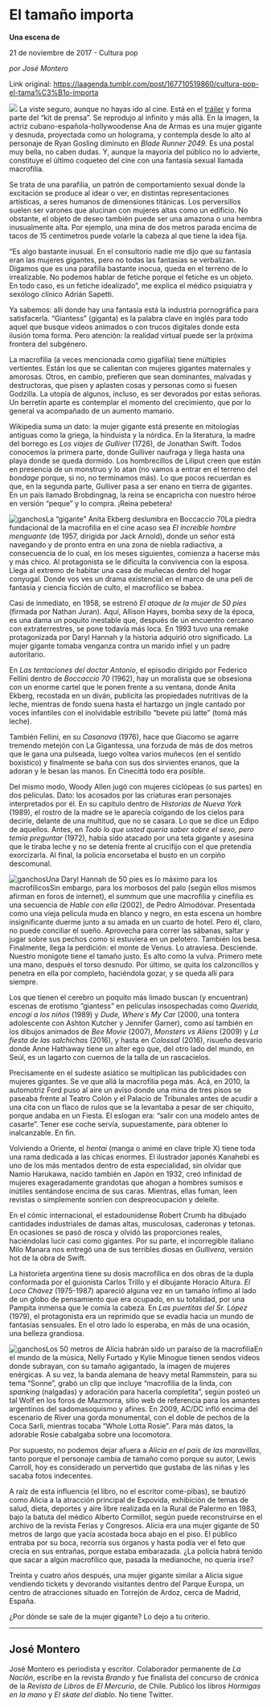 # El tamaño importa

**Una escena de**

21 de noviembre de 2017 - Cultura pop

_por José Montero_

Link original: https://laagenda.tumblr.com/post/167710519860/cultura-pop-el-tama%C3%B1o-importa

![](https://64.media.tumblr.com/cf9b88c5b8cc38a64340a75aa5b395db/tumblr_inline_pk06skeNXO1t6q87u_500.jpg)
La viste seguro, aunque no hayas ido al cine. Está en el [tráiler](https://www.youtube.com/watch?v=gCcx85zbxz4) y forma parte del “kit de prensa”. Se reprodujo al infinito y más allá. En la imagen, la actriz cubano-española-hollywoodense Ana de Armas es una mujer gigante y desnuda, proyectada como un holograma, y contempla desde lo alto al personaje de Ryan Gosling diminuto en *Blade Runner 2049*. Es una postal muy bella, no caben dudas. Y, aunque la mayoría del público no lo advierte, constituye el último coqueteo del cine con una fantasía sexual llamada macrofilia. 

Se trata de una parafilia, un patrón de comportamiento sexual donde la excitación se produce al idear o ver, en distintas representaciones artísticas, a seres humanos de dimensiones titánicas. Los perversillos suelen ser varones que alucinan con mujeres altas como un edificio. No obstante, el objeto de deseo también puede ser una amazona o una hembra inusualmente alta. Por ejemplo, una mina de dos metros parada encima de tacos de 15 centímetros puede volarle la cabeza al que tiene la idea fija. 

 “Es algo bastante inusual. En el consultorio nadie me dijo que su fantasía eran las mujeres gigantes, pero no todas las fantasías se verbalizan. Digamos que es una parafilia bastante inocua, queda en el terreno de lo irrealizable. No podemos hablar de fetiche porque el fetiche es un objeto. En todo caso, es un fetiche idealizado”, me explica el médico psiquiatra y sexólogo clínico Adrián Sapetti. 

Ya sabemos: allí donde hay una fantasía está la industria pornográfica para satisfacerla. “Giantess” (giganta) es la palabra clave en inglés para todo aquel que busque videos animados o con trucos digitales donde esta ilusión toma forma. Pero atención: la realidad virtual puede ser la próxima frontera del subgénero. 

La macrofilia (a veces mencionada como gigafilia) tiene múltiples vertientes. Están los que se calientan con mujeres gigantes maternales y amorosas. Otros, en cambio, prefieren que sean dominantes, malvadas y destructoras, que pisen y aplasten cosas y personas como si fuesen Godzilla. La utopía de algunos, incluso, es ser devorados por estas señoras. Un berretín aparte es contemplar el momento del crecimiento, que por lo general va acompañado de un aumento mamario. 

Wikipedia suma un dato: la mujer gigante está presente en mitologías antiguas como la griega, la hinduista y la nórdica. En la literatura, la madre del borrego es *Los viajes de Gulliver* (1726), de Jonathan Swift. Todos conocemos la primera parte, donde Gulliver naufraga y llega hasta una playa donde se queda dormido. Los hombrecillos de Liliput creen que están en presencia de un monstruo y lo atan (no vamos a entrar en el terreno del *bondage* porque, si no, no terminamos más). Lo que pocos recuerdan es que, en la segunda parte, Gulliver pasa a ser enano en tierra de gigantes. En un país llamado Brobdingnag, la reina se encapricha con nuestro héroe en versión “peque” y lo compra. ¡Reina pebetera! 

![ganchos](https://64.media.tumblr.com/0e1606697931928bb28fbdbd6b2b1ded/tumblr_inline_pk06slynKq1t6q87u_500.jpg)La “gigante” Anita Ekberg deslumbra en Boccaccio 70La piedra fundacional de la macrofilia en el cine acaso sea *El increíble hombre menguante* (de 1957, dirigida por Jack Arnold), donde un señor está navegando y de pronto entra en una zona de niebla radiactiva, a consecuencia de lo cual, en los meses siguientes, comienza a hacerse más y más chico. Al protagonista se le dificulta la convivencia con la esposa. Llega al extremo de habitar una casa de muñecas dentro del hogar conyugal. Donde vos ves un drama existencial en el marco de una peli de fantasía y ciencia ficción de culto, el macrofílico se babea. 

Casi de inmediato, en 1958, se estrenó *El ataque de la mujer de 50 pies* (firmada por Nathan Juran). Aquí, Allison Hayes, bomba sexy de la época, es una dama un poquito inestable que, después de un encuentro cercano con extraterrestres, se pone todavía más loca. En 1993 tuvo una remake protagonizada por Daryl Hannah y la historia adquirió otro significado. La mujer gigante tomaba venganza contra un marido infiel y un padre autoritario. 

En *Las tentaciones del doctor Antonio*, el episodio dirigido por Federico Fellini dentro de *Boccaccio 70* (1962), hay un moralista que se obsesiona con un enorme cartel que le ponen frente a su ventana, donde Anita Ekberg, recostada en un diván, publicita las propiedades nutritivas de la leche, mientras de fondo suena hasta el hartazgo un jingle cantado por voces infantiles con el inolvidable estribillo “bevete piú latte” (tomá más leche). 

También Fellini, en su *Casanova* (1976), hace que Giacomo se agarre tremendo metejón con La Gigantessa, una forzuda de más de dos metros que le gana una pulseada, luego voltea varios muñecos (en el sentido boxístico) y finalmente se baña con sus dos sirvientes enanos, que la adoran y le besan las manos. En Cinecittá todo era posible. 

Del mismo modo, Woody Allen jugó con mujeres ciclópeas (o sus partes) en dos películas. Dato: los acosados por las criaturas eran personajes interpretados por él. En su capítulo dentro de *Historias de Nueva York* (1989), el rostro de la madre se le aparecía colgando de los cielos para decirle, delante de una multitud, que no se casara. Lo que se dice un Edipo de aquellos. Antes, en *Todo lo que usted quería saber sobre el sexo, pero temía preguntar* (1972), había sido atacado por una teta gigante y asesina que le tiraba leche y no se detenía frente al crucifijo con el que pretendía exorcizarla. Al final, la policía encorsetaba el busto en un corpiño descomunal. 

![ganchos](https://64.media.tumblr.com/8250f8b536998ee70b3ba05966c432c3/tumblr_inline_pk06slK17b1t6q87u_500.jpg)Una Daryl Hannah de 50 pies es lo máximo para los macrofílicosSin embargo, para los morbosos del palo (según ellos mismos afirman en foros de internet), el summum que une macrofilia y cinefilia es una secuencia de *Hable con ella* (2002), de Pedro Almodóvar. Presentada como una vieja película muda en blanco y negro, en esta escena un hombre insignificante duerme junto a su amada en un cuarto de hotel. Pero él, claro, no puede conciliar el sueño. Aprovecha para correr las sábanas, saltar y jugar sobre sus pechos como si estuviera en un pelotero. También los besa. Finalmente, llega la perdición: el monte de Venus. Lo atraviesa. Desciende. Nuestro monigote tiene el tamaño justo. Es alto como la vulva. Primero mete una mano, después el torso desnudo. Por último, se quita los calzoncillos y penetra en ella por completo, haciéndola gozar, y se queda allí para siempre. 

Los que tienen el cerebro un poquito más limado buscan (y encuentran) escenas de erotismo “giantess” en películas insospechadas como *Querida, encogí a los niños* (1989) y *Dude, Where´s My Car* (2000, una tontera adolescente con Ashton Kutcher y Jennifer Garner), como así también en los dibujos animados de *Bee Movie* (2007), *Monsters vs Aliens* (2009) y *La fiesta de las salchichas* (2016), y hasta en *Colossal* (2016), risueño desvarío donde Anne Hathaway tiene un alter ego que, del otro lado del mundo, en Seúl, es un lagarto con cuernos de la talla de un rascacielos. 

Precisamente en el sudeste asiático se multiplican las publicidades con mujeres gigantes. Se ve que allá la macrofilia pega más. Acá, en 2010, la automotriz Ford puso al aire un aviso donde una mina de tres pisos se paseaba frente al Teatro Colón y el Palacio de Tribunales antes de acudir a una cita con un flaco de rulos que se la levantaba a pesar de ser chiquito, porque andaba en un Fiesta. El eslogan era: “salir con una modelo antes de casarte”. Tener ese coche servía, supuestamente, para obtener lo inalcanzable. En fin. 

Volviendo a Oriente, el *hentai* (manga o animé en clave triple X) tiene toda una rama dedicada a las chicas enormes. El ilustrador japonés Kanahebi es uno de los más mentados dentro de esta especialidad, sin olvidar que Namio Harukawa, nacido también en Japón en 1932, creó infinidad de mujeres exageradamente grandotas que ahogan a hombres sumisos e inútiles sentándose encima de sus caras. Mientras, ellas fuman, leen revistas o simplemente sonríen con despreocupación y deleite. 

En el cómic internacional, el estadounidense Robert Crumb ha dibujado cantidades industriales de damas altas, musculosas, caderonas y tetonas. En ocasiones se pasó de rosca y olvidó las proporciones reales, haciéndolas lucir casi como gigantes. Por su parte, el incorregible italiano Milo Manara nos entregó una de sus terribles diosas en *Gullivera*, versión hot de la obra de Swift. 

La historieta argentina tiene su dosis macrofílica en dos obras de la dupla conformada por el guionista Carlos Trillo y el dibujante Horacio Altura. *El Loco Chávez* (1975-1987) apareció alguna vez en un tamaño ínfimo al lado de un globo de pensamiento que era ocupado, en su totalidad, por una Pampita inmensa que le comía la cabeza. En *Las puertitas del Sr. López* (1979), el protagonista era un reprimido que se evadía hacia un mundo de fantasías sensuales. En el otro lado lo esperaba, en más de una ocasión, una belleza grandiosa. 

![ganchos](https://64.media.tumblr.com/818f65be65eb00b79b300ae799f54789/tumblr_inline_pk06smHpJl1t6q87u_500.jpg)Los 50 metros de Alicia habrán sido un paraíso de la macrofiliaEn el mundo de la música, Nelly Furtado y Kylie Minogue tienen sendos videos donde subrayan, con su tamaño agigantado, la imagen de mujeres enérgicas. A su vez, la banda alemana de heavy metal Rammstein, para su tema “Sonne”, grabó un clip que incluye “macrofilia de la linda, con *spanking* (nalgadas) y adoración para hacerla completita”, según posteó un tal Wolf en los foros de Mazmorra, sitio web de referencia para los amantes argentinos del sadomasoquismo y afines. En 2009, AC/DC infló encima del escenario de River una gorda monumental, con el doble de pechos de la Coca Sarli, mientras tocaba “Whole Lotta Rosie”. Para más datos, la adorable Rosie cabalgaba sobre una locomotora. 

Por supuesto, no podemos dejar afuera a *Alicia en el país de las maravillas*, tanto porque el personaje cambia de tamaño como porque su autor, Lewis Carroll, hoy es considerado un pervertido que gustaba de las niñas y les sacaba fotos indecentes. 

A raíz de esta influencia (el libro, no el escritor come-pibas), se bautizó como Alicia a la atracción principal de Expovida, exhibición de temas de salud, dieta, deportes y aire libre realizada en la Rural de Palermo en 1983, bajo la batuta del médico Alberto Cormillot, según puede reconstruirse en el archivo de la revista Ferias y Congresos. Alicia era una mujer gigante de 50 metros de largo que yacía acostada boca abajo en el piso. El público entraba por su boca, recorría sus órganos y hasta podía ver el feto que crecía en sus entrañas, porque estaba embarazada. ¿La policía habrá tenido que sacar a algún macrofílico que, pasada la medianoche, no quería irse? 

Treinta y cuatro años después, una mujer gigante similar a Alicia sigue vendiendo tickets y devorando visitantes dentro del Parque Europa, un centro de atracciones situado en Torrejón de Ardoz, cerca de Madrid, España. 

¿Por dónde se sale de la mujer gigante? Lo dejo a tu criterio. 

  




---

 José Montero
-------------

 José Montero es periodista y escritor. Colaborador permanente de *La Nación*, escribe en la revista *Brando* y fue finalista del concurso de crónica de la *Revista de Libros* de *El Mercurio*, de Chile. Publicó los libros *Hormigas en la mano* y *El skate del diablo*. No tiene Twitter.

